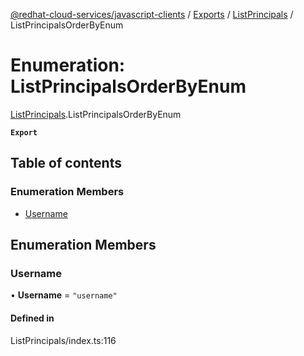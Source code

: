 [@redhat-cloud-services/javascript-clients](../README.md) / [Exports](../modules.md) / [ListPrincipals](../modules/ListPrincipals.md) / ListPrincipalsOrderByEnum

# Enumeration: ListPrincipalsOrderByEnum

[ListPrincipals](../modules/ListPrincipals.md).ListPrincipalsOrderByEnum

**`Export`**

## Table of contents

### Enumeration Members

- [Username](ListPrincipals.ListPrincipalsOrderByEnum.md#username)

## Enumeration Members

### Username

• **Username** = ``"username"``

#### Defined in

ListPrincipals/index.ts:116

